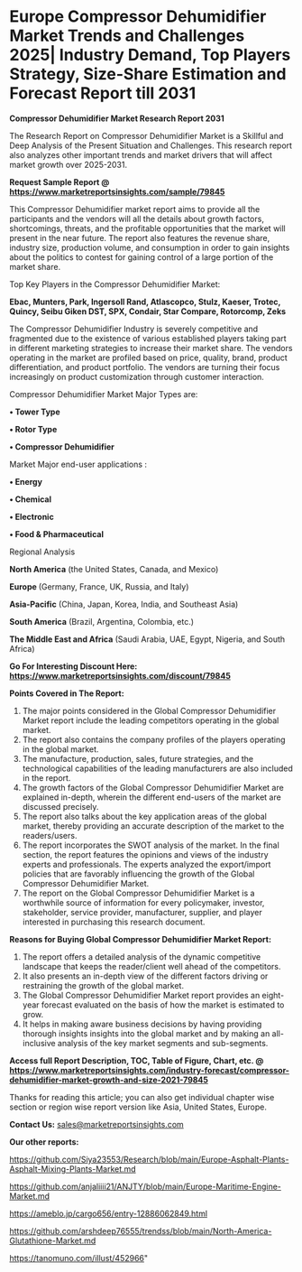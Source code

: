# Europe Compressor Dehumidifier Market Trends and Challenges 2025| Industry Demand, Top Players Strategy, Size-Share Estimation and Forecast Report till 2031

<strong>Compressor Dehumidifier Market Research Report 2031</strong>

The Research Report on Compressor Dehumidifier Market is a Skillful and Deep Analysis of the Present Situation and Challenges. This research report also analyzes other important trends and market drivers that will affect market growth over 2025-2031.

<strong>Request Sample Report @ <a href=https://www.marketreportsinsights.com/sample/79845>https://www.marketreportsinsights.com/sample/79845</a></strong>

This Compressor Dehumidifier market report aims to provide all the participants and the vendors will all the details about growth factors, shortcomings, threats, and the profitable opportunities that the market will present in the near future. The report also features the revenue share, industry size, production volume, and consumption in order to gain insights about the politics to contest for gaining control of a large portion of the market share.

Top Key Players in the Compressor Dehumidifier Market:

<strong>Ebac, Munters, Park, Ingersoll Rand, Atlascopco, Stulz, Kaeser, Trotec, Quincy, Seibu Giken DST, SPX, Condair, Star Compare, Rotorcomp, Zeks</strong>

The Compressor Dehumidifier Industry is severely competitive and fragmented due to the existence of various established players taking part in different marketing strategies to increase their market share. The vendors operating in the market are profiled based on price, quality, brand, product differentiation, and product portfolio. The vendors are turning their focus increasingly on product customization through customer interaction.

Compressor Dehumidifier Market Major Types are:

<strong>• Tower Type

• Rotor Type

• Compressor Dehumidifier</strong>

Market Major end-user applications :

<strong>• Energy

• Chemical

• Electronic

• Food & Pharmaceutical</strong>

Regional Analysis

</u><strong><b>North America</b></strong> (the United States, Canada, and Mexico)

<strong><b>Europe </b></strong>(Germany, France, UK, Russia, and Italy)

<strong><b>Asia-Pacific</b></strong> (China, Japan, Korea, India, and Southeast Asia)

<strong><b>South America</b></strong> (Brazil, Argentina, Colombia, etc.)

<strong><b>The Middle East and Africa</b></strong> (Saudi Arabia, UAE, Egypt, Nigeria, and South Africa)

<strong>Go For Interesting Discount Here: <a href=https://www.marketreportsinsights.com/discount/79845>https://www.marketreportsinsights.com/discount/79845</a></strong>

<strong>Points Covered in The Report:</strong>
<ol>
  <li>The major points considered in the Global Compressor Dehumidifier Market report include the leading competitors operating in the global market.</li>
  <li>The report also contains the company profiles of the players operating in the global market.</li>
  <li>The manufacture, production, sales, future strategies, and the technological capabilities of the leading manufacturers are also included in the report.</li>
  <li>The growth factors of the Global Compressor Dehumidifier Market are explained in-depth, wherein the different end-users of the market are discussed precisely.</li>
  <li>The report also talks about the key application areas of the global market, thereby providing an accurate description of the market to the readers/users.</li>
  <li>The report incorporates the SWOT analysis of the market. In the final section, the report features the opinions and views of the industry experts and professionals. The experts analyzed the export/import policies that are favorably influencing the growth of the Global Compressor Dehumidifier Market.</li>
  <li>The report on the Global Compressor Dehumidifier Market is a worthwhile source of information for every policymaker, investor, stakeholder, service provider, manufacturer, supplier, and player interested in purchasing this research document.</li>
</ol>
<strong>Reasons for Buying Global Compressor Dehumidifier Market Report:</strong>

<ol>
  <li>The report offers a detailed analysis of the dynamic competitive landscape that keeps the reader/client well ahead of the competitors.</li>
  <li>It also presents an in-depth view of the different factors driving or restraining the growth of the global market.</li>
  <li>The Global Compressor Dehumidifier Market report provides an eight-year forecast evaluated on the basis of how the market is estimated to grow.</li>
  <li>It helps in making aware business decisions by having providing thorough insights insights into the global market and by making an all-inclusive analysis of the key market segments and sub-segments.</li>
</ol>
<strong>Access full Report Description, TOC, Table of Figure, Chart, etc. @ <a href=https://www.marketreportsinsights.com/industry-forecast/compressor-dehumidifier-market-growth-and-size-2021-79845>https://www.marketreportsinsights.com/industry-forecast/compressor-dehumidifier-market-growth-and-size-2021-79845</a></strong>


Thanks for reading this article; you can also get individual chapter wise section or region wise report version like Asia, United States, Europe.

<strong>Contact Us:</strong>
sales@marketreportsinsights.com

<strong>Our other reports:</strong>

<a href=https://github.com/Siya23553/Research/blob/main/Europe-Asphalt-Plants-Asphalt-Mixing-Plants-Market.md>https://github.com/Siya23553/Research/blob/main/Europe-Asphalt-Plants-Asphalt-Mixing-Plants-Market.md</a>

<a href=https://github.com/anjaliiii21/ANJTY/blob/main/Europe-Maritime-Engine-Market.md>https://github.com/anjaliiii21/ANJTY/blob/main/Europe-Maritime-Engine-Market.md</a>

<a href=https://ameblo.jp/cargo656/entry-12886062849.html>https://ameblo.jp/cargo656/entry-12886062849.html</a>

<a href=https://github.com/arshdeep76555/trendss/blob/main/North-America-Glutathione-Market.md>https://github.com/arshdeep76555/trendss/blob/main/North-America-Glutathione-Market.md</a>

<a href=https://tanomuno.com/illust/452966>https://tanomuno.com/illust/452966</a>"
